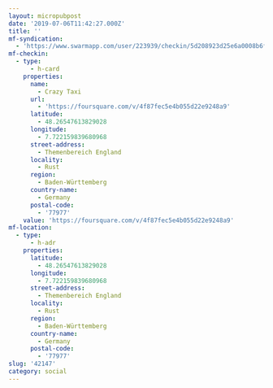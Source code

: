 ```yaml
---
layout: micropubpost
date: '2019-07-06T11:42:27.000Z'
title: ''
mf-syndication:
  - 'https://www.swarmapp.com/user/223939/checkin/5d208923d25e6a0008b6f701'
mf-checkin:
  - type:
      - h-card
    properties:
      name:
        - Crazy Taxi
      url:
        - 'https://foursquare.com/v/4f87fec5e4b055d22e9248a9'
      latitude:
        - 48.26547613829028
      longitude:
        - 7.722159839680968
      street-address:
        - Themenbereich England
      locality:
        - Rust
      region:
        - Baden-Württemberg
      country-name:
        - Germany
      postal-code:
        - '77977'
    value: 'https://foursquare.com/v/4f87fec5e4b055d22e9248a9'
mf-location:
  - type:
      - h-adr
    properties:
      latitude:
        - 48.26547613829028
      longitude:
        - 7.722159839680968
      street-address:
        - Themenbereich England
      locality:
        - Rust
      region:
        - Baden-Württemberg
      country-name:
        - Germany
      postal-code:
        - '77977'
slug: '42147'
category: social
---
```

